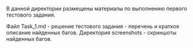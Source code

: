 В данной директории размещены материалы по выполнению первого тестового задания.

Файл Task_1.md - решение тестового задания - перечень и краткое описание найденных багов.
Директория screenshots - скриншоты найденных багов.
